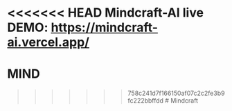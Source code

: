 <<<<<<< HEAD
Mindcraft-AI
live DEMO: https://mindcraft-ai.vercel.app/
=======
# MIND
>>>>>>> 758c241d7f166150af07c2c2fe3b9fc222bbffdd
#   M i n d c r a f t  
 